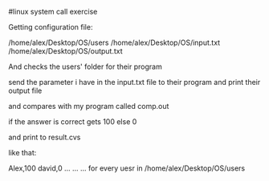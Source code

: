 #linux system call exercise


Getting configuration file:

/home/alex/Desktop/OS/users
/home/alex/Desktop/OS/input.txt
/home/alex/Desktop/OS/output.txt

And checks the users' folder for their program

send the parameter i have in the input.txt file to their program
and print their output file

and compares with my program called comp.out

if the answer is correct gets 100 else 0

and print to result.cvs

like that:

Alex,100
david,0
...
...
...
for every uesr in /home/alex/Desktop/OS/users
